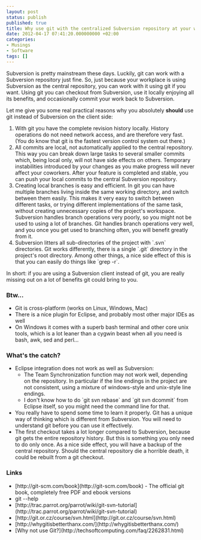 ```yaml
---
layout: post
status: publish
published: true
title: Why use git with the centralized Subversion repository at your workplace
date: 2012-04-17 07:41:20.000000000 +02:00
categories:
- Musings
- Software
tags: []
---
```

Subversion is pretty mainstream these days. Luckily, git can work with a Subversion repository just fine. So, just because your workplace is using Subversion as the central repository, you can work with it using git if you want. Using git you can checkout from Subversion, use it locally enjoying all its benefits, and occasionally commit your work back to Subversion.

Let me give you some real practical reasons why you absolutely <strong>should</strong> use git instead of Subversion on the client side:
<ol>
	<li>With git you have the complete revision history locally. History operations do not need network access, and are therefore very fast. (You do know that git is the fastest version control system out there.)</li>
	<li>All commits are local, not automatically applied to the central repository. This way you can break down large tasks to several smaller commits which, being local only, will not have side effects on others. Temporary instabilities introduced by your changes as you make progress will never affect your coworkers. After your feature is completed and stable, you can push your local commits to the central Subversion repository.</li>
	<li>Creating local branches is easy and efficient. In git you can have multiple branches living inside the same working directory, and switch between them easily. This makes it very easy to switch between different tasks, or trying different implementations of the same task, without creating unnecessary copies of the project's workspace. Subversion handles branch operations very poorly, so you might not be used to using a lot of branches. Git handles branch operations very well, and you once you get used to branching often, you will benefit greatly from it.</li>
	<li>Subversion litters all sub-directories of the project with `.svn` directories. Git works differently, there is a single `.git` directory in the project's root directory. Among other things, a nice side effect of this is that you can easily do things like `grep -r`.</li>
</ol>
In short: if you are using a Subversion client instead of git, you are really missing out on a lot of benefits git could bring to you.

### Btw...

<ul>
	<li>Git is cross-platform (works on Linux, Windows, Mac)</li>
	<li>There is a nice plugin for Eclipse, and probably most other major IDEs as well</li>
	<li>On Windows it comes with a superb bash terminal and other core unix tools, which is a lot leaner than a cygwin beast when all you need is bash, awk, sed and perl...</li>
</ul>

### What's the catch?

<ul>
	<li>Eclipse integration does not work as well as Subversion:
<ul>
	<li>The Team Synchronization function may not work well, depending on the repository. In particular if the line endings in the project are not consistent, using a mixture of windows-style and unix-style line endings.</li>
	<li>I don't know how to do `git svn rebase` and `git svn dcommit` from Eclipse itself, so you might need the command line for that.</li>
</ul>
</li>
	<li>You really have to spend some time to learn it properly. Git has a unique way of thinking which is different from Subversion. You will need to understand git before you can use it effectively.</li>
	<li>The first checkout takes a lot longer compared to Subversion, because git gets the entire repository history. But this is something you only need to do only once. As a nice side effect, you will have a backup of the central repository. Should the central repository die a horrible death, it could be rebuilt from a git checkout.</li>
</ul>

### Links

<ul>
	<li>[http://git-scm.com/book](http://git-scm.com/book) - The official git book, completely free PDF and ebook versions</li>
	<li>git --help</li>
	<li>[http://trac.parrot.org/parrot/wiki/git-svn-tutorial](http://trac.parrot.org/parrot/wiki/git-svn-tutorial)</li>
	<li>[http://git.or.cz/course/svn.html](http://git.or.cz/course/svn.html)</li>
	<li>[http://whygitisbetterthanx.com/](http://whygitisbetterthanx.com/)</li>
	<li>[Why not use Git?](http://techsoftcomputing.com/faq/2262831.html)</li>
</ul>
